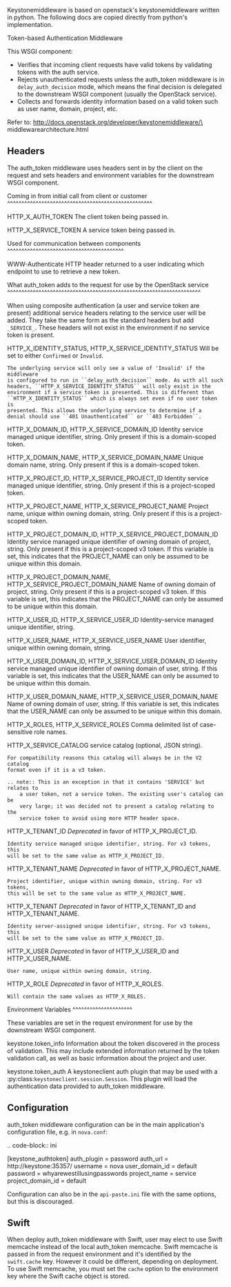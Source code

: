 Keystonemiddleware is based on openstack's keystonemiddleware written in python.
The following docs are copied directly from python's implementation.

Token-based Authentication Middleware

This WSGI component:

* Verifies that incoming client requests have valid tokens by validating
  tokens with the auth service.
* Rejects unauthenticated requests unless the auth_token middleware is in
  ``delay_auth_decision`` mode, which means the final decision is delegated to
  the downstream WSGI component (usually the OpenStack service).
* Collects and forwards identity information based on a valid token
  such as user name, domain, project, etc.

Refer to: http://docs.openstack.org/developer/keystonemiddleware/\
middlewarearchitecture.html


Headers
-------

The auth_token middleware uses headers sent in by the client on the request
and sets headers and environment variables for the downstream WSGI component.

Coming in from initial call from client or customer
^^^^^^^^^^^^^^^^^^^^^^^^^^^^^^^^^^^^^^^^^^^^^^^^^^^

HTTP_X_AUTH_TOKEN
    The client token being passed in.

HTTP_X_SERVICE_TOKEN
    A service token being passed in.

Used for communication between components
^^^^^^^^^^^^^^^^^^^^^^^^^^^^^^^^^^^^^^^^^

WWW-Authenticate
    HTTP header returned to a user indicating which endpoint to use
    to retrieve a new token.

What auth_token adds to the request for use by the OpenStack service
^^^^^^^^^^^^^^^^^^^^^^^^^^^^^^^^^^^^^^^^^^^^^^^^^^^^^^^^^^^^^^^^^^^^

When using composite authentication (a user and service token are
present) additional service headers relating to the service user
will be added. They take the same form as the standard headers but add
``_SERVICE_``. These headers will not exist in the environment if no
service token is present.

HTTP_X_IDENTITY_STATUS, HTTP_X_SERVICE_IDENTITY_STATUS
    Will be set to either ``Confirmed`` or ``Invalid``.

    The underlying service will only see a value of 'Invalid' if the middleware
    is configured to run in ``delay_auth_decision`` mode. As with all such
    headers, ``HTTP_X_SERVICE_IDENTITY_STATUS`` will only exist in the
    environment if a service token is presented. This is different than
    ``HTTP_X_IDENTITY_STATUS`` which is always set even if no user token is
    presented. This allows the underlying service to determine if a
    denial should use ``401 Unauthenticated`` or ``403 Forbidden``.

HTTP_X_DOMAIN_ID, HTTP_X_SERVICE_DOMAIN_ID
    Identity service managed unique identifier, string. Only present if
    this is a domain-scoped token.

HTTP_X_DOMAIN_NAME, HTTP_X_SERVICE_DOMAIN_NAME
    Unique domain name, string. Only present if this is a domain-scoped
    token.

HTTP_X_PROJECT_ID, HTTP_X_SERVICE_PROJECT_ID
    Identity service managed unique identifier, string. Only present if
    this is a project-scoped token.

HTTP_X_PROJECT_NAME, HTTP_X_SERVICE_PROJECT_NAME
    Project name, unique within owning domain, string. Only present if
    this is a project-scoped token.

HTTP_X_PROJECT_DOMAIN_ID, HTTP_X_SERVICE_PROJECT_DOMAIN_ID
    Identity service managed unique identifier of owning domain of
    project, string.  Only present if this is a project-scoped v3 token. If
    this variable is set, this indicates that the PROJECT_NAME can only
    be assumed to be unique within this domain.

HTTP_X_PROJECT_DOMAIN_NAME, HTTP_X_SERVICE_PROJECT_DOMAIN_NAME
    Name of owning domain of project, string. Only present if this is a
    project-scoped v3 token. If this variable is set, this indicates that
    the PROJECT_NAME can only be assumed to be unique within this domain.

HTTP_X_USER_ID, HTTP_X_SERVICE_USER_ID
    Identity-service managed unique identifier, string.

HTTP_X_USER_NAME, HTTP_X_SERVICE_USER_NAME
    User identifier, unique within owning domain, string.

HTTP_X_USER_DOMAIN_ID, HTTP_X_SERVICE_USER_DOMAIN_ID
    Identity service managed unique identifier of owning domain of
    user, string. If this variable is set, this indicates that the USER_NAME
    can only be assumed to be unique within this domain.

HTTP_X_USER_DOMAIN_NAME, HTTP_X_SERVICE_USER_DOMAIN_NAME
    Name of owning domain of user, string. If this variable is set, this
    indicates that the USER_NAME can only be assumed to be unique within
    this domain.

HTTP_X_ROLES, HTTP_X_SERVICE_ROLES
    Comma delimited list of case-sensitive role names.

HTTP_X_SERVICE_CATALOG
    service catalog (optional, JSON string).

    For compatibility reasons this catalog will always be in the V2 catalog
    format even if it is a v3 token.

    .. note:: This is an exception in that it contains 'SERVICE' but relates to
        a user token, not a service token. The existing user's catalog can be
        very large; it was decided not to present a catalog relating to the
        service token to avoid using more HTTP header space.

HTTP_X_TENANT_ID
    *Deprecated* in favor of HTTP_X_PROJECT_ID.

    Identity service managed unique identifier, string. For v3 tokens, this
    will be set to the same value as HTTP_X_PROJECT_ID.

HTTP_X_TENANT_NAME
    *Deprecated* in favor of HTTP_X_PROJECT_NAME.

    Project identifier, unique within owning domain, string. For v3 tokens,
    this will be set to the same value as HTTP_X_PROJECT_NAME.

HTTP_X_TENANT
    *Deprecated* in favor of HTTP_X_TENANT_ID and HTTP_X_TENANT_NAME.

    Identity server-assigned unique identifier, string. For v3 tokens, this
    will be set to the same value as HTTP_X_PROJECT_ID.

HTTP_X_USER
    *Deprecated* in favor of HTTP_X_USER_ID and HTTP_X_USER_NAME.

    User name, unique within owning domain, string.

HTTP_X_ROLE
    *Deprecated* in favor of HTTP_X_ROLES.

    Will contain the same values as HTTP_X_ROLES.

Environment Variables
^^^^^^^^^^^^^^^^^^^^^

These variables are set in the request environment for use by the downstream
WSGI component.

keystone.token_info
    Information about the token discovered in the process of validation.  This
    may include extended information returned by the token validation call, as
    well as basic information about the project and user.

keystone.token_auth
    A keystoneclient auth plugin that may be used with a
    :py:class:`keystoneclient.session.Session`. This plugin will load the
    authentication data provided to auth_token middleware.


Configuration
-------------

auth_token middleware configuration can be in the main application's
configuration file, e.g. in ``nova.conf``:

.. code-block:: ini

  [keystone_authtoken]
  auth_plugin = password
  auth_url = http://keystone:35357/
  username = nova
  user_domain_id = default
  password = whyarewestillusingpasswords
  project_name = service
  project_domain_id = default

Configuration can also be in the ``api-paste.ini`` file with the same options,
but this is discouraged.

Swift
-----

When deploy auth_token middleware with Swift, user may elect to use Swift
memcache instead of the local auth_token memcache. Swift memcache is passed in
from the request environment and it's identified by the ``swift.cache`` key.
However it could be different, depending on deployment. To use Swift memcache,
you must set the ``cache`` option to the environment key where the Swift cache
object is stored.
